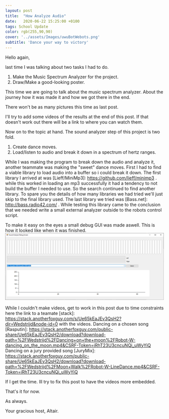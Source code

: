 ```yaml
---
layout: post
title:  "How Analyze Audio"
date:   2020-06-22 15:25:00 +0100
tags: School Update
color: rgb(255,90,90)
cover: '../assets/Images/uwuBotWebots.png'
subtitle: 'Dance your way to victory'
---
```

Hello again,

last time I was talking about two tasks I had to do.
1. Make the Music Spectrum Analyzer for the project.
2. Draw/Make a good-looking poster.

This time we are going to talk about the music spectrum analyzer.
About the journey how it was made it and how we got there in the end.

There won't be as many pictures this time as last post.

I'll try to add some videos of the results at the end of this post.
If that doesn't work out there will be a link to where you can watch them.

Now on to the topic at hand.
The sound analyzer step of this project is two fold.
1. Create dance moves.
2. Load/listen to audio and break it down in a spectrum of hertz ranges.

While I was making the program to break down the audio and analyze it, another teammate was making the "sweet" dance moves.
First I had to find a viable library to load audio into a buffer so i could break it down.
The first library I arrived at was [Lieff/MiniMp3]: https://github.com/lieff/minimp3 . 
while this worked in loading an mp3 successfully it had a tendency to not build the buffer I needed to use.
So the search continued to find another library.
To spare you the details of how many libraries we had tried we'll just skip to the final library used.
The last library we tried was [Bass.net]: http://bass.radio42.com/ .
While testing this library came to the conclusion that we needed write a small external analyzer outside to the robots control script.

To make it easy on the eyes a small debug GUI was made aswell.
This is how it looked like when it was finished.
![Debug GUI](/assets/Images/DebugGUI.png)

While I couldn't make videos, get to work in this post due to time constraints
here the link to a teamate [stack]: https://stack.anotherfoxguy.com/s/Ue65kEaJEv3QsH2?dir=Wedstrijd&node-id=0 with the videos.
Dancing on a chosen song [Rasputin]: https://stack.anotherfoxguy.com/public-share/Ue65kEaJEv3QsH2/download?download-path=%2FWedstrijd%2FDancing+on+the+moon%2FRobot-W-dancing_on_the_moon.mp4&CSRF-Token=iRhT23U3cncuNQi_uWyYiQ
Dancing on a jury provided song [JuryMix]: https://stack.anotherfoxguy.com/public-share/Ue65kEaJEv3QsH2/download?download-path=%2FWedstrijd%2FMoon+Walk%2FRobot-W-LineDance.mp4&CSRF-Token=iRhT23U3cncuNQi_uWyYiQ

If I get the time. Ill try to fix this post to have the videos more embedded.

That's it for now.

As always.

Your gracious host,
Altair.